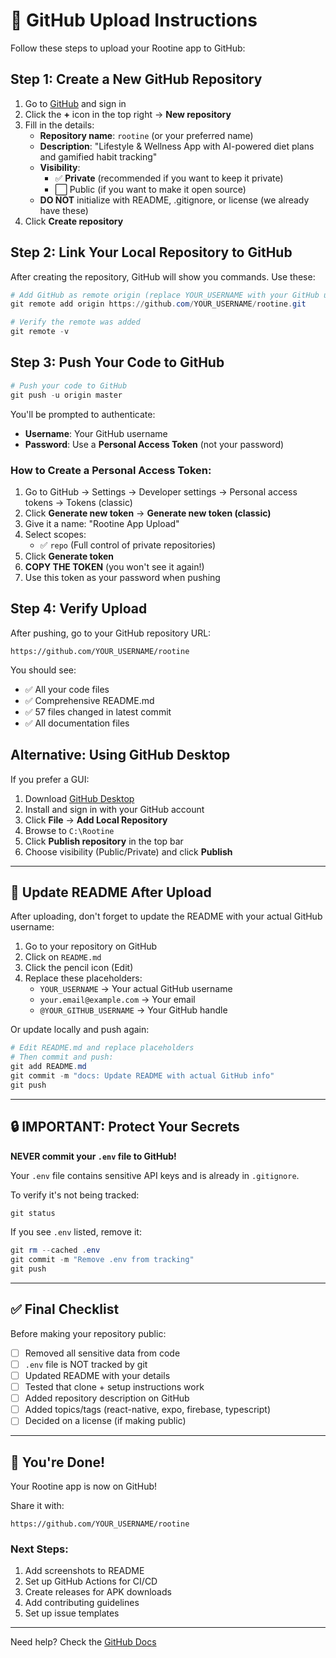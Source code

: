 # 🚀 GitHub Upload Instructions

Follow these steps to upload your Rootine app to GitHub:

## Step 1: Create a New GitHub Repository

1. Go to [GitHub](https://github.com) and sign in
2. Click the **+** icon in the top right → **New repository**
3. Fill in the details:
   - **Repository name**: `rootine` (or your preferred name)
   - **Description**: "Lifestyle & Wellness App with AI-powered diet plans and gamified habit tracking"
   - **Visibility**: 
     - ✅ **Private** (recommended if you want to keep it private)
     - ⬜ Public (if you want to make it open source)
   - **DO NOT** initialize with README, .gitignore, or license (we already have these)
4. Click **Create repository**

## Step 2: Link Your Local Repository to GitHub

After creating the repository, GitHub will show you commands. Use these:

```powershell
# Add GitHub as remote origin (replace YOUR_USERNAME with your GitHub username)
git remote add origin https://github.com/YOUR_USERNAME/rootine.git

# Verify the remote was added
git remote -v
```

## Step 3: Push Your Code to GitHub

```powershell
# Push your code to GitHub
git push -u origin master
```

You'll be prompted to authenticate:
- **Username**: Your GitHub username
- **Password**: Use a **Personal Access Token** (not your password)

### How to Create a Personal Access Token:

1. Go to GitHub → Settings → Developer settings → Personal access tokens → Tokens (classic)
2. Click **Generate new token** → **Generate new token (classic)**
3. Give it a name: "Rootine App Upload"
4. Select scopes:
   - ✅ `repo` (Full control of private repositories)
5. Click **Generate token**
6. **COPY THE TOKEN** (you won't see it again!)
7. Use this token as your password when pushing

## Step 4: Verify Upload

After pushing, go to your GitHub repository URL:
```
https://github.com/YOUR_USERNAME/rootine
```

You should see:
- ✅ All your code files
- ✅ Comprehensive README.md
- ✅ 57 files changed in latest commit
- ✅ All documentation files

## Alternative: Using GitHub Desktop

If you prefer a GUI:

1. Download [GitHub Desktop](https://desktop.github.com/)
2. Install and sign in with your GitHub account
3. Click **File** → **Add Local Repository**
4. Browse to `C:\Rootine`
5. Click **Publish repository** in the top bar
6. Choose visibility (Public/Private) and click **Publish**

---

## 📝 Update README After Upload

After uploading, don't forget to update the README with your actual GitHub username:

1. Go to your repository on GitHub
2. Click on `README.md`
3. Click the pencil icon (Edit)
4. Replace these placeholders:
   - `YOUR_USERNAME` → Your actual GitHub username
   - `your.email@example.com` → Your email
   - `@YOUR_GITHUB_USERNAME` → Your GitHub handle

Or update locally and push again:

```powershell
# Edit README.md and replace placeholders
# Then commit and push:
git add README.md
git commit -m "docs: Update README with actual GitHub info"
git push
```

---

## 🔒 IMPORTANT: Protect Your Secrets

**NEVER commit your `.env` file to GitHub!**

Your `.env` file contains sensitive API keys and is already in `.gitignore`. 

To verify it's not being tracked:
```powershell
git status
```

If you see `.env` listed, remove it:
```powershell
git rm --cached .env
git commit -m "Remove .env from tracking"
git push
```

---

## ✅ Final Checklist

Before making your repository public:
- [ ] Removed all sensitive data from code
- [ ] `.env` file is NOT tracked by git
- [ ] Updated README with your details
- [ ] Tested that clone + setup instructions work
- [ ] Added repository description on GitHub
- [ ] Added topics/tags (react-native, expo, firebase, typescript)
- [ ] Decided on a license (if making public)

---

## 🎉 You're Done!

Your Rootine app is now on GitHub! 

Share it with:
```
https://github.com/YOUR_USERNAME/rootine
```

### Next Steps:
1. Add screenshots to README
2. Set up GitHub Actions for CI/CD
3. Create releases for APK downloads
4. Add contributing guidelines
5. Set up issue templates

---

Need help? Check the [GitHub Docs](https://docs.github.com/en/get-started/quickstart/create-a-repo)
